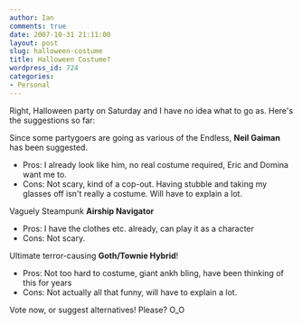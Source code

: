 ```yaml
---
author: Ian
comments: true
date: 2007-10-31 21:11:00
layout: post
slug: halloween-costume
title: Halloween Costume?
wordpress_id: 724
categories:
- Personal
---
```


Right, Halloween party on Saturday and I have no idea what to go as.  Here's the suggestions so far:  

Since some partygoers are going as various of the Endless, <b>Neil Gaiman</b> has been suggested.  

<ul><li>Pros: I already look like him, no real costume required, Eric and Domina want me to.</li>  

<li>Cons: Not scary, kind of a cop-out.  Having stubble and taking my glasses off isn't really a costume.  Will have to explain a lot.</li></ul>  

Vaguely Steampunk <b>Airship Navigator</b>  

<ul><li>Pros: I have the clothes etc. already, can play it as a character</li>  

<li>Cons: Not scary.</li></ul>  

Ultimate terror-causing <b>Goth/Townie Hybrid</b>!  

<ul><li>Pros: Not too hard to costume, giant ankh bling, have been thinking of this for years</li>  

<li>Cons: Not actually all that funny, will have to explain a lot.</li></ul>  

Vote now, or suggest alternatives!  Please? O_O
